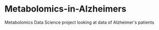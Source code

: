 # Metabolomics-in-Alzheimers
Metabolomics Data Science project looking at data of Alzheimer's patients
